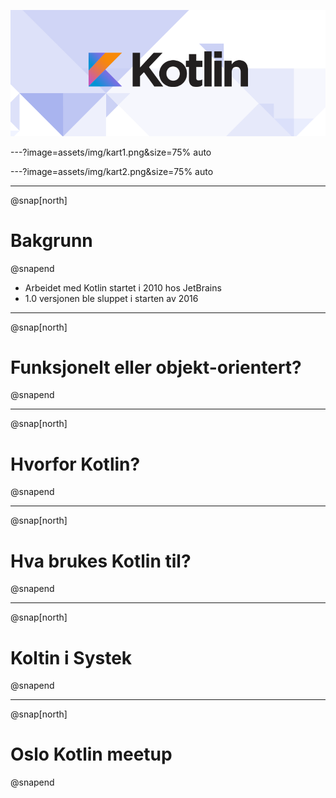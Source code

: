 ![](assets/img/kotlin-logo.png)

---?image=assets/img/kart1.png&size=75% auto

---?image=assets/img/kart2.png&size=75% auto

---
@snap[north]
# Bakgrunn
@snapend

* Arbeidet med Kotlin startet i 2010 hos JetBrains
* 1.0 versjonen ble sluppet i starten av 2016

---
@snap[north]
# Funksjonelt eller objekt-orientert?
@snapend

---
@snap[north]
# Hvorfor Kotlin?
@snapend

---
@snap[north]
# Hva brukes Kotlin til?
@snapend

---
@snap[north]
# Koltin i Systek
@snapend

---
@snap[north]
# Oslo Kotlin meetup
@snapend
